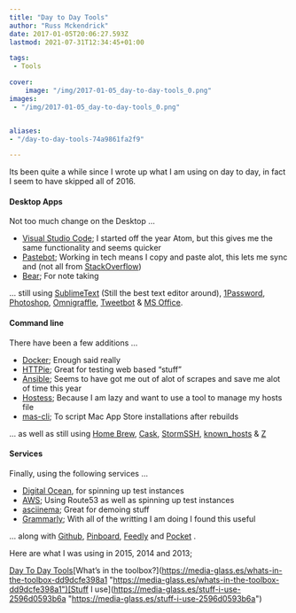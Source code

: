 ```yaml
---
title: "Day to Day Tools"
author: "Russ Mckendrick"
date: 2017-01-05T20:06:27.593Z
lastmod: 2021-07-31T12:34:45+01:00

tags:
 - Tools

cover:
    image: "/img/2017-01-05_day-to-day-tools_0.png" 
images:
 - "/img/2017-01-05_day-to-day-tools_0.png"


aliases:
- "/day-to-day-tools-74a9861fa2f9"

---
```


Its been quite a while since I wrote up what I am using on day to day, in fact I seem to have skipped all of 2016.

#### Desktop Apps

Not too much change on the Desktop …

- [Visual Studio Code](https://code.visualstudio.com/); I started off the year Atom, but this gives me the same functionality and seems quicker
- [Pastebot](https://tapbots.com/pastebot/); Working in tech means I copy and paste alot, this lets me sync and (not all from [StackOverflow](https://www.christianheilmann.com/2015/07/17/the-full-stackoverflow-developer/))
- [Bear](http://www.bear-writer.com); For note taking

… still using [SublimeText](http://www.sublimetext.com) (Still the best text editor around), [1Password](https://1password.com/), [Photoshop](http://www.adobe.com/uk/products/photoshop.html), [Omnigraffle](https://www.omnigroup.com/omnigraffle), [Tweetbot](https://tapbots.com/tweetbot/mac/) & [MS Office](https://www.office.com).

#### Command line

There have been a few additions …

- [Docker](https://www.docker.com/); Enough said really
- [HTTPie](https://httpie.org); Great for testing web based “stuff”
- [Ansible](http://www.ansible.com); Seems to have got me out of alot of scrapes and save me alot of time this year
- [Hostess](https://github.com/cbednarski/hostess); Because I am lazy and want to use a tool to manage my hosts file
- [mas-cli](https://github.com/mas-cli/mas); To script Mac App Store installations after rebuilds

… as well as still using [Home Brew](http://brew.sh), [Cask](http://caskroom.io/), [StormSSH](https://github.com/emre/storm), [known_hosts](https://github.com/markmcconachie/known_hosts) & [Z](https://github.com/rupa/z)

#### Services

Finally, using the following services …

- [Digital Ocean](https://www.digitalocean.com/?refcode=52ec4dc3647e), for spinning up test instances
- [AWS](http://aws.amazon.com); Using Route53 as well as spinning up test instances
- [asciinema](https://asciinema.org/); Great for demoing stuff
- [Grammarly](https://www.grammarly.com/); With all of the writting I am doing I found this useful

… along with [Github](https://github.com/russmckendrick), [Pinboard](https://pinboard.in/), [Feedly](http://feedly.com/) and [Pocket](http://getpocket.com/) .

Here are what I was using in 2015, 2014 and 2013;

[Day To Day Tools](https://media-glass.es/day-to-day-tools-7297053ba231 "https://media-glass.es/day-to-day-tools-7297053ba231")[What’s in the toolbox?](https://media-glass.es/whats-in-the-toolbox-dd9dcfe398a1 "https://media-glass.es/whats-in-the-toolbox-dd9dcfe398a1")[Stuff I use](https://media-glass.es/stuff-i-use-2596d0593b6a "https://media-glass.es/stuff-i-use-2596d0593b6a")

